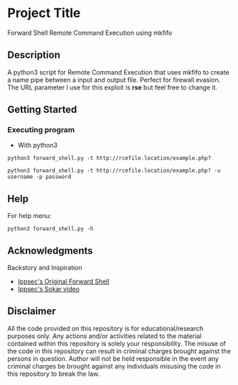 # Project Title

Forward Shell Remote Command Execution using mkfifo

## Description

A python3 script for Remote Command Execution that uses mkfifo to create a name pipe between a input and output file. Perfect for firewall evasion. The URL parameter I use for this exploit is **rse** but feel free to change it.

## Getting Started

### Executing program

* With python3
```
python3 forward_shell.py -t http://rcefile.location/example.php?
```
```
python3 forward_shell.py -t http://rcefile.location/example.php? -u username -p password
``` 

## Help

For help menu:
```
python3 forward_shell.py -h
```

## Acknowledgments

Backstory and Inspiration
* [Ippsec's Original Forward Shell](https://github.com/IppSec/forward-shell)
* [Ippsec's Sokar video](https://www.youtube.com/watch?v=k6ri-LFWEj4)

## Disclaimer
All the code provided on this repository is for educational/research purposes only. Any actions and/or activities related to the material contained within this repository is solely your responsibility. The misuse of the code in this repository can result in criminal charges brought against the persons in question. Author will not be held responsible in the event any criminal charges be brought against any individuals misusing the code in this repository to break the law.